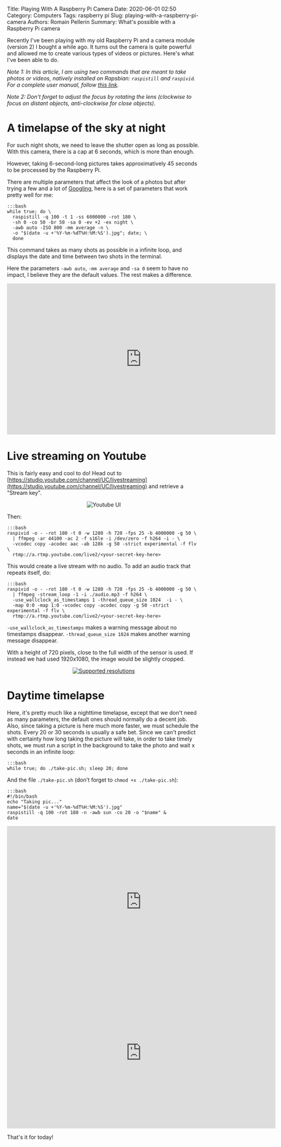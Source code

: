 Title: Playing With A Raspberry Pi Camera
Date: 2020-06-01 02:50
Category: Computers
Tags: raspberry pi
Slug: playing-with-a-raspberry-pi-camera
Authors: Romain Pellerin
Summary: What's possible with a Raspberry Pi camera

Recently I've been playing with my old Raspberry Pi and a camera module (version 2) I bought a while ago. It turns out the camera is quite powerful and allowed me to create various types of videos or pictures. Here's what I've been able to do.

*Note 1: In this article, I am using two commands that are meant to take photos or videos, natively installed on Rapsbian: `raspistill` and `raspivid`. For a complete user manual, follow [this link](https://onlinelibrary.wiley.com/doi/pdf/10.1002/9781119415572.app2).*

*Note 2: Don't forget to adjust the focus by rotating the lens (clockwise to focus on distant objects, anti-clockwise for close objects).*

# A timelapse of the sky at night

For such night shots, we need to leave the shutter open as long as possible. With this camera, there is a cap at 6 seconds, which is more than enough. 

However, taking 6-second-long pictures takes approximatively 45 seconds to be processed by the Raspberry Pi.

There are multiple parameters that affect the look of a photos but after trying a few and a lot of [Googling](https://www.reddit.com/r/raspberry_pi/comments/3r29ix/night_photography_and_the_pi_camera/), here is a set of parameters that work pretty well for me:

    :::bash
    while true; do \
      raspistill -q 100 -t 1 -ss 6000000 -rot 180 \
      -sh 0 -co 50 -br 50 -sa 0 -ev +2 -ex night \
      -awb auto -ISO 800 -mm average -n \
      -o "$(date -u +'%Y-%m-%dT%H:%M:%S').jpg"; date; \
      done

This command takes as many shots as possible in a infinite loop, and displays the date and time between two shots in the terminal.

Here the parameters `-awb auto`, `-mm average` and `-sa 0` seem to have no impact, I believe they are the default values. The rest makes a difference.

<iframe width="700" height="394" src="https://www.youtube-nocookie.com/embed/ybX9RmXJBX4?rel=0" frameborder="0" allowfullscreen></iframe>

# Live streaming on Youtube

This is fairly easy and cool to do! Head out to [https://studio.youtube.com/channel/UC/livestreaming](https://studio.youtube.com/channel/UC/livestreaming) and retrieve a "Stream key".

<div style="text-align: center">
<img src="{filename}/images/raspberry-pi-camera-youtube.png" alt="Youtube UI" />
</div>

Then:

    :::bash
    raspivid -o - -rot 180 -t 0 -w 1280 -h 720 -fps 25 -b 4000000 -g 50 \
      | ffmpeg -ar 44100 -ac 2 -f s16le -i /dev/zero -f h264 -i - \
      -vcodec copy -acodec aac -ab 128k -g 50 -strict experimental -f flv \
      rtmp://a.rtmp.youtube.com/live2/<your-secret-key-here>

This would create a live stream with no audio. To add an audio track that repeats itself, do:

    :::bash
    raspivid -o - -rot 180 -t 0 -w 1280 -h 720 -fps 25 -b 4000000 -g 50 \
      | ffmpeg -stream_loop -1 -i ./audio.mp3 -f h264 \
      -use_wallclock_as_timestamps 1 -thread_queue_size 1024  -i - \
      -map 0:0 -map 1:0 -vcodec copy -acodec copy -g 50 -strict experimental -f flv \
      rtmp://a.rtmp.youtube.com/live2/<your-secret-key-here>

`-use_wallclock_as_timestamps` makes a warning message about no timestamps disappear. `-thread_queue_size 1024` makes another warning message disappear.

With a height of 720 pixels, close to the full width of the sensor is used. If instead we had used 1920x1080, the image would be slightly cropped.

<div style="text-align: center">
<a href="https://picamera.readthedocs.io/en/release-1.12/fov.html" target="_blank"><img src="{filename}/images/raspberry-pi-camera-resolutions.png" alt="Supported resolutions" /></a>
</div>

# Daytime timelapse

Here, it's pretty much like a nighttime timelapse, except that we don't need as many parameters, the default ones should normally do a decent job. Also, since taking a picture is here much more faster, we must schedule the shots. Every 20 or 30 seconds is usually a safe bet. Since we can't predict with certainty how long taking the picture will take, in order to take timely shots, we must run a script in the background to take the photo and wait x seconds in an infinite loop:

    :::bash
    while true; do ./take-pic.sh; sleep 20; done

And the file `./take-pic.sh` (don't forget to `chmod +x ./take-pic.sh`):

    :::bash
    #!/bin/bash
    echo "Taking pic..."
    name="$(date -u +'%Y-%m-%dT%H:%M:%S').jpg"
    raspistill -q 100 -rot 180 -n -awb sun -co 20 -o "$name" &
    date

<iframe width="700" height="394" src="https://www.youtube-nocookie.com/embed/CxOuNB-NVDQ?rel=0" frameborder="0" allowfullscreen></iframe>

<iframe width="700" height="394" src="https://www.youtube-nocookie.com/embed/9GTVajBlVuM?rel=0" frameborder="0" allowfullscreen></iframe>

That's it for today!

